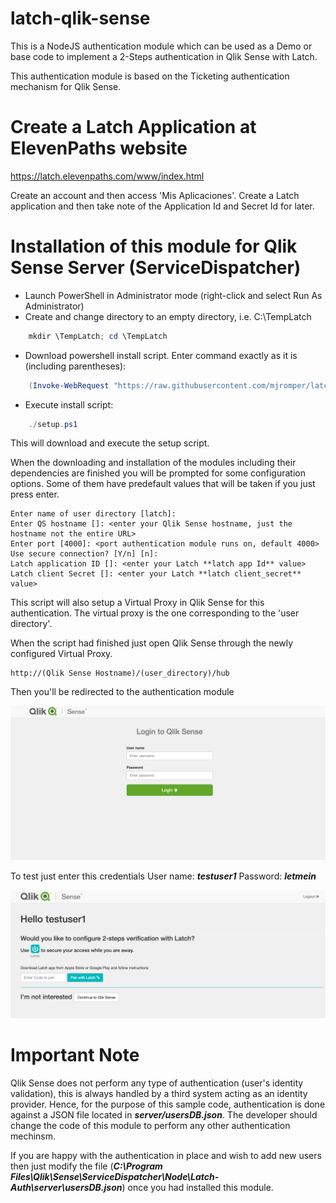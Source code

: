 latch-qlik-sense
===

This is a NodeJS authentication module which can be used as a Demo or base code to implement a 2-Steps authentication in Qlik Sense with Latch.

This authentication module is based on the Ticketing authentication mechanism for Qlik Sense.

# Create a Latch Application at ElevenPaths website

https://latch.elevenpaths.com/www/index.html

Create an account and then access 'Mis Aplicaciones'. Create a Latch application and then take note of the Application Id and Secret Id for later.

# Installation of this module for Qlik Sense Server (ServiceDispatcher)

* Launch PowerShell in Administrator mode (right-click and select Run As Administrator)
* Create and change directory to an empty directory, i.e. C:\TempLatch

```powershell
    mkdir \TempLatch; cd \TempLatch
```

* Download powershell install script. Enter command exactly as it is (including parentheses):

```powershell
    (Invoke-WebRequest "https://raw.githubusercontent.com/mjromper/latch-qlik-sense/master/setup.ps1" -OutFile setup.ps1)
```

* Execute install script:
```powershell
    ./setup.ps1
```

This will download and execute the setup script.

When the downloading and installation of the modules including their dependencies are finished you will be prompted for some configuration options. Some of them have predefault values that will be taken if you just press enter.

```
Enter name of user directory [latch]:
Enter QS hostname []: <enter your Qlik Sense hostname, just the hostname not the entire URL>
Enter port [4000]: <port authentication module runs on, default 4000>
Use secure connection? [Y/n] [n]:
Latch application ID []: <enter your Latch **latch app Id** value>
Latch client Secret []: <enter your Latch **latch client_secret** value>
```

This script will also setup a Virtual Proxy in Qlik Sense for this authentication. The virtual proxy is the one corresponding to the 'user directory'.

When the script had finished just open Qlik Sense through the newly configured Virtual Proxy.

```
http://(Qlik Sense Hostname)/(user_directory)/hub
```

Then you'll be redirected to the authentication module

![](https://github.com/mjromper/latch-qlik-sense/raw/master/loginpage.png)

To test just enter this credentials
User name: ***testuser1***
Password: ***letmein***

![](https://github.com/mjromper/latch-qlik-sense/raw/master/2stepslatch.png)

# Important Note
Qlik Sense does not perform any type of authentication (user's identity validation), this is always handled by a third system acting as an identity provider. Hence, for the purpose of this sample code, authentication is done against a JSON file located in ***server/usersDB.json***. The developer should change the code of this module to perform any other authentication mechinsm.

If you are happy with the authentication in place and wish to add new users then just modify the file (***C:\Program Files\Qlik\Sense\ServiceDispatcher\Node\Latch-Auth\server\usersDB.json***) once you had installed this module.



